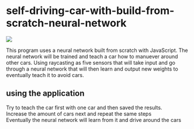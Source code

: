# self-driving-car-with-build-from-scratch-neural-network
 ![](https://github.com/dangle0905/devportfolio/blob/master/images/selfdrivingcar.gif)

This program uses a neural network built from scratch with JavaScript. The neural network will be trained and teach a car how to manuever around other cars.
Using raycasting as five sensors that will take input and go through a neural network that will then learn and output new weights to eventually teach it to avoid cars. </br>

## using the application
Try to teach the car first with one car and then saved the results. </br>
Increase the amount of cars next and repeat the same steps </br>
Eventually the neural network will learn from it and drive around the cars </br>

